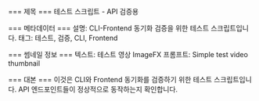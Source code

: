 === 제목 ===
테스트 스크립트 - API 검증용

=== 메타데이터 ===
설명: CLI-Frontend 동기화 검증을 위한 테스트 스크립트입니다.
태그: 테스트, 검증, CLI, Frontend

=== 썸네일 정보 ===
텍스트: 테스트 영상
ImageFX 프롬프트: Simple test video thumbnail

=== 대본 ===
이것은 CLI와 Frontend 동기화를 검증하기 위한 테스트 스크립트입니다.
API 엔드포인트들이 정상적으로 동작하는지 확인합니다.
